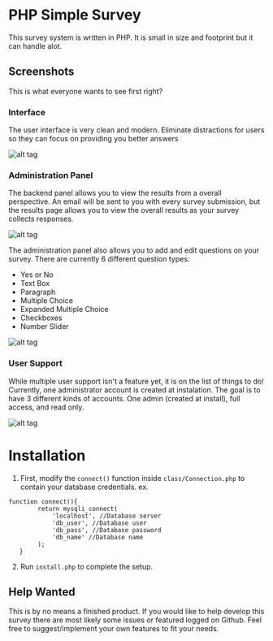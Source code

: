 # PHP Simple Survey
This survey system is written in PHP. It is small in size and footprint but it can handle alot. 

<h2>Screenshots</h2>
This is what everyone wants to see first right?

<h3>Interface</h3>
The user interface is very clean and modern. Eliminate distractions for users so they can focus on providing you better answers

![alt tag](https://blazerunner44.me/github/screenshots/survey/main_page.png "Survey interface")

<h3>Administration Panel</h3>
The backend panel allows you to view the results from a overall perspective. An email will be sent to you with every survey submission, but the results page allows you to view the overall results as your survey collects responses.

![alt tag](https://blazerunner44.me/github/screenshots/survey/results.png "Results")

The administration panel also allows you to add and edit questions on your survey. There are currently 6 different question types:
 - Yes or No
 - Text Box
 - Paragraph
 - Multiple Choice
 - Expanded Multiple Choice
 - Checkboxes
 - Number Slider

![alt tag](https://blazerunner44.me/github/screenshots/survey/add_question.png "Add a question")

<h3>User Support</h3>
While multiple user support isn't a feature yet, it is on the list of things to do! Currently, one administrator account is created at instalation. The goal is to have 3 different kinds of accounts. One admin (created at install), full access, and read only. 

![alt tag](https://blazerunner44.me/github/screenshots/survey/user_support.png "Add a question")



# Installation
1. First, modify the `connect()` function inside `class/Connection.php` to contain your database credentials.
 ex. 
 ```
 function connect(){
		 return mysqli_connect(
			 'localhost', //Database server
			 'db_user', //Database user
			 'db_pass', //Database password
			 'db_name' //Database name
		 );
	}
 ```
2. Run `install.php` to complete the setup.

## Help Wanted
This is by no means a finished product. If you would like to help develop this survey there are most likely some issues or featured logged on Github. Feel free to suggest/implement your own features to fit your needs. 
